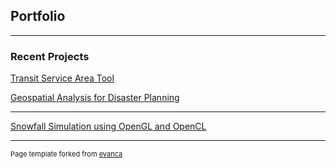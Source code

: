 ## Portfolio

---

### Recent Projects 
[Transit Service Area Tool](/TransitServiceArea)

[Geospatial Analysis for Disaster Planning](/capstone)

---
[Snowfall Simulation using OpenGL and OpenCL](https://github.com/LukeMitchell-N/Snow-Simulation)


---
<p style="font-size:11px">Page template forked from <a href="https://github.com/evanca/quick-portfolio">evanca</a></p>
<!-- Remove above link if you don't want to attibute -->
